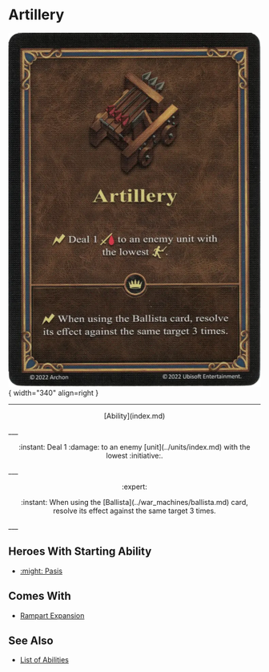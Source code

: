 # Artillery

![Artillery](../assets/abilities-artillery.webp){ width="340" align=right }

___
<p style="text-align: center;" markdown>[Ability](index.md)</p>
___
<p style="text-align: center;" markdown>:instant: Deal 1 :damage: to an enemy [unit](../units/index.md) with the lowest :initiative:.</p>
___
<p style="text-align: center;" markdown> :expert: </p>

<p style="text-align: center;" markdown>:instant: When using the [Ballista](../war_machines/ballista.md) card, resolve its effect against the same target 3 times.</p>
___


## Heroes With Starting Ability

- [:might: Pasis](../heroes/pasis.md)


## Comes With

- [Rampart Expansion](../content.md)


## See Also

- [List of Abilities](index.md)

